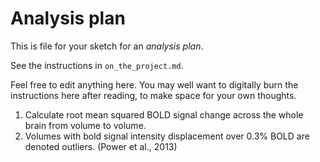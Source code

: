 # Analysis plan

This is file for your sketch for an *analysis plan*.

See the instructions in `on_the_project.md`.

Feel free to edit anything here. You may well want to digitally burn the
instructions here after reading, to make space for your own thoughts.

1. Calculate root mean squared BOLD signal change across the whole brain from volume to volume.
2. Volumes with bold signal intensity displacement over 0.3% BOLD are denoted outliers. (Power et al., 2013)
